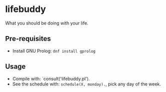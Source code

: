 # lifebuddy
What you should be doing with your life.

## Pre-requisites

 * Install GNU Prolog: `dnf install gprolog`

## Usage
 * Compile with: `consult('lifebuddy.pl').
 * See the schedule with: `schedule(X, monday).`, pick any day of the week.
